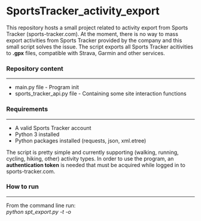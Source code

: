 # SportsTracker_activity_export
This repository hosts a small project related to activity export from Sports Tracker (sports-tracker.com). At the moment, there is no way to mass export activities from Sports Tracker provided by the company and this small script solves the issue. The script exports all Sports Tracker acitivities to **.gpx** files, compatible with Strava, Garmin and other services.

### Repository content
--------
*  main.py file - Program init
*  sports_tracker_api.py file - Containing some site interaction functions

### Requirements
--------
*  A valid Sports Tracker account
*  Python 3 installed
*  Python packages installed (requests, json, xml.etree)

The script is pretty simple and currently supporting (walking, running, cycling, hiking, other) activity types.
In order to use the program, an **authentication token** is needed that must be acquired while logged in to sports-tracker.com.

### How to run
--------
From the command line run: <br/>
*python spt_export.py -t <your authentication token> -o <output file directory>*
